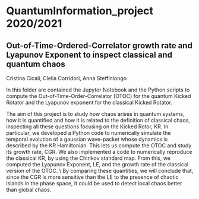 # QuantumInformation_project 2020/2021
## Out-of-Time-Ordered-Correlator growth rate and Lyapunov Exponent to inspect classical and quantum chaos
Cristina Cicali, Clelia Corridori, Anna Steffinlongo

In this folder are contained the Jupyter Notebook and the Python scripts to compute the Out-of-Time-Order-Correlator (OTOC)
for the quantum Kicked Rotator and the Lyapunov exponent for the classical Kicked Rotator.

The aim of this project is to study how chaos arises in quantum systems, how it is quantified and how it is related to the definition of classical chaos, inspecting all these questions focusing on the Kicked Rotor, KR. 
In particular, we developed a Python code to numerically simulate the temporal evolution of a gaussian wave-packet whose dynamics is described by the KR Hamiltonian. This lets us compute the OTOC and study its growth rate, CGR.
We also implemented a code to numerically reproduce the classical KR, by using the Chirikov standard map. From this, we computed the Lyapunov Exponent, LE, and the growth rate of the classical version of the OTOC. \\
By comparing these quantities, we will conclude that, since the CGR is more sensitive than the LE to the presence of chaotic islands in the phase space, it could be used to detect local chaos better than global chaos.
